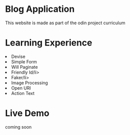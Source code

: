 # Blog Application

This website is made as part of the odin project curriculum

# Learning Experience

<li>Devise</li>
<li>Simple Form</li>
<li>Will Paginate</li>
<li>Friendly Id/li>
<li>Faker/li>
<li>Image Processing</li>
<li>Open URI</li>
<li>Action Text</li>

# Live Demo

coming soon

